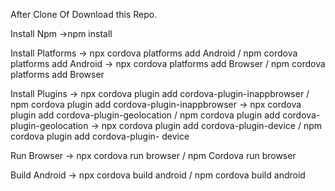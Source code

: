 After Clone Of Download this Repo.

Install Npm
->npm install

Install Platforms
-> npx cordova platforms add Android / npm cordova platforms add Android
-> npx cordova platforms add Browser / npm cordova platforms add Browser

Install Plugins
-> npx cordova plugin add cordova-plugin-inappbrowser / npm cordova plugin add cordova-plugin-inappbrowser
-> npx cordova plugin add cordova-plugin-geolocation / npm cordova plugin add cordova-plugin-geolocation
-> npx cordova plugin add cordova-plugin-device / npm cordova plugin add cordova-plugin- device

Run Browser
-> npx cordova run browser / npm Cordova run browser

Build Android 
-> npx cordova build android / npm cordova build android

